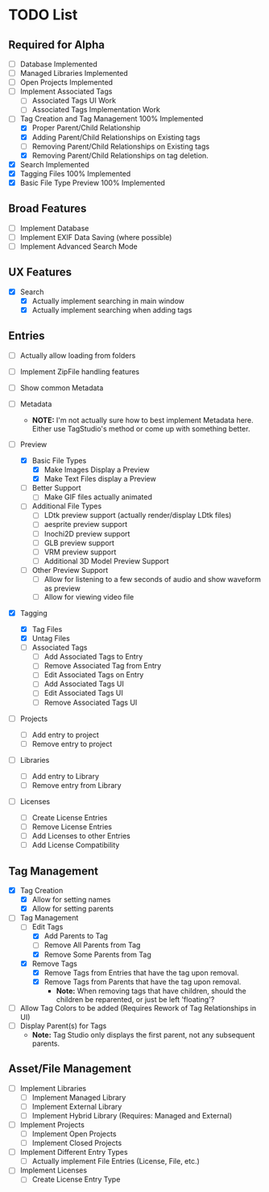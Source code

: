# TODO List

## Required for Alpha
- [ ] Database Implemented
- [ ] Managed Libraries Implemented
- [ ] Open Projects Implemented
- [ ] Implement Associated Tags
  - [ ] Associated Tags UI Work
  - [ ] Associated Tags Implementation Work
 
- [ ] Tag Creation and Tag Management 100% Implemented
  - [X] Proper Parent/Child Relationship
  - [X] Adding Parent/Child Relationships on Existing tags
  - [ ] Removing Parent/Child Relationships on Existing tags
  - [X] Removing Parent/Child Relationships on tag deletion.

- [X] Search Implemented
- [X] Tagging Files 100% Implemented
- [X] Basic File Type Preview 100% Implemented

## Broad Features
- [ ] Implement Database
- [ ] Implement EXIF Data Saving (where possible)
- [ ] Implement Advanced Search Mode

## UX Features
- [X] Search
  - [X] Actually implement searching in main window
  - [X] Actually implement searching when adding tags

## Entries  
- [ ] Actually allow loading from folders
- [ ] Implement ZipFile handling features
- [ ] Show common Metadata

- [ ] Metadata
  - **NOTE:** I'm not actually sure how to best implement Metadata here. Either use TagStudio's method or come up with
    something better. 

- [ ] Preview
  - [X] Basic File Types
    - [X] Make Images Display a Preview
    - [X] Make Text Files display a Preview
   
  - [ ] Better Support
    - [ ] Make GIF files actually animated
    
  - [ ] Additional File Types
    - [ ] LDtk preview support (actually render/display LDtk files)
    - [ ] aesprite preview support
    - [ ] Inochi2D preview support
    - [ ] GLB preview support
    - [ ] VRM preview support
    - [ ] Additional 3D Model Preview Support
    
  - [ ] Other Preview Support
    - [ ] Allow for listening to a few seconds of audio and show waveform as preview
    - [ ] Allow for viewing video file

- [X] Tagging
  - [X] Tag Files
  - [X] Untag Files
  - [ ] Associated Tags
    - [ ] Add Associated Tags to Entry
    - [ ] Remove Associated Tag from Entry
    - [ ] Edit Associated Tags on Entry
    - [ ] Add Associated Tags UI
    - [ ] Edit Associated Tags UI
    - [ ] Remove Associated Tags UI
  
- [ ] Projects
  - [ ] Add entry to project
  - [ ] Remove entry to project

- [ ] Libraries
  - [ ] Add entry to Library
  - [ ] Remove entry from Library

- [ ] Licenses
  - [ ] Create License Entries
  - [ ] Remove License Entries
  - [ ] Add Licenses to other Entries
  - [ ] Add License Compatibility

## Tag Management
- [X] Tag Creation
  - [X] Allow for setting names
  - [X] Allow for setting parents

- [ ] Tag Management
  - [ ] Edit Tags
    - [X] Add Parents to Tag
    - [ ] Remove All Parents from Tag
    - [X] Remove Some Parents from Tag
  - [X] Remove Tags
    - [X] Remove Tags from Entries that have the tag upon removal.
    - [X] Remove Tags from Parents that have the tag upon removal.
      - **Note:** When removing tags that have children, should the children be reparented, or just be left 'floating'?

- [ ] Allow Tag Colors to be added (Requires Rework of Tag Relationships in UI)
- [ ] Display Parent(s) for Tags
  - **Note:** Tag Studio only displays the first parent, not any subsequent parents.

## Asset/File Management
- [ ] Implement Libraries
  - [ ] Implement Managed Library
  - [ ] Implement External Library
  - [ ] Implement Hybrid Library (Requires: Managed and External)

- [ ] Implement Projects
  - [ ] Implement Open Projects
  - [ ] Implement Closed Projects

- [ ] Implement Different Entry Types
  - [ ] Actually implement File Entries (License, File, etc.)

- [ ] Implement Licenses
  - [ ] Create License Entry Type